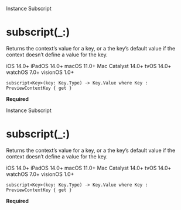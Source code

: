 Instance Subscript

# subscript(_:)

Returns the context’s value for a key, or a the key’s default value if the
context doesn’t define a value for the key.

iOS 14.0+  iPadOS 14.0+  macOS 11.0+  Mac Catalyst 14.0+  tvOS 14.0+  watchOS
7.0+  visionOS 1.0+

    
    
    subscript<Key>(key: Key.Type) -> Key.Value where Key : PreviewContextKey { get }

**Required**

Instance Subscript

# subscript(_:)

Returns the context’s value for a key, or a the key’s default value if the
context doesn’t define a value for the key.

iOS 14.0+  iPadOS 14.0+  macOS 11.0+  Mac Catalyst 14.0+  tvOS 14.0+  watchOS
7.0+  visionOS 1.0+

    
    
    subscript<Key>(key: Key.Type) -> Key.Value where Key : PreviewContextKey { get }

**Required**

